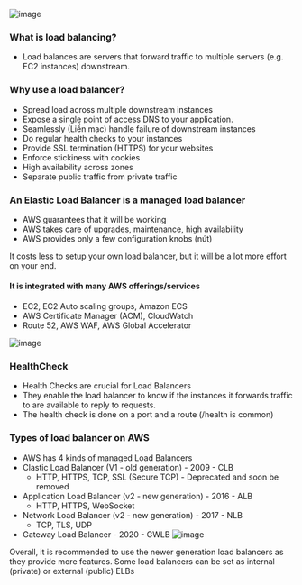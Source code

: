 ![image](https://github.com/nhvu95/aws-handbook/assets/26276890/8a587ff7-2040-47c1-a4b2-74ea5c1afa7e)
### What is load balancing?
* Load balances are servers that forward traffic to multiple servers (e.g. EC2 instances) downstream.

### Why use a load balancer?
* Spread load across multiple downstream instances
* Expose a single point of access DNS to your application.
* Seamlessly (Liền mạc) handle failure of downstream instances
* Do regular health checks to your instances
* Provide SSL termination (HTTPS) for your websites
* Enforce stickiness with cookies
* High availability across zones
* Separate public traffic from private traffic

### An Elastic Load Balancer is a managed load balancer
* AWS guarantees that it will be working
* AWS takes care of upgrades, maintenance, high availability
* AWS provides only a few configuration knobs (nút)

It costs less to setup your own load balancer, but it will be a lot more effort on your end.

#### It is integrated with many AWS offerings/services
* EC2, EC2 Auto scaling groups, Amazon ECS
* AWS Certificate Manager (ACM), CloudWatch
* Route 52, AWS WAF, AWS Global Accelerator

![image](https://github.com/nhvu95/aws-handbook/assets/26276890/217213c7-1ae1-4602-be0e-2612d5326ffe)
### HealthCheck
- Health Checks are crucial for Load Balancers
- They enable the load balancer to know if the instances it forwards traffic to are available to reply to requests.
- The health check is done on a port and a route (/health is common)

### Types of load balancer on AWS
* AWS has 4 kinds of managed Load Balancers
* Clastic Load Balancer (V1 - old generation) - 2009 - CLB
  * HTTP, HTTPS, TCP, SSL (Secure TCP) - Deprecated and soon be removed
* Application Load Balancer (v2 - new generation) - 2016 - ALB
  * HTTP, HTTPS, WebSocket
* Network Load Balancer (v2 - new generation) - 2017 - NLB
  * TCP, TLS, UDP
* Gateway Load Balancer - 2020 - GWLB
![image](https://github.com/nhvu95/aws-handbook/assets/26276890/97479bcf-3606-48c9-811c-00366814d950)

Overall, it is recommended to use the newer generation load balancers as they provide more features.
Some load balancers can be set as internal (private) or external (public) ELBs
